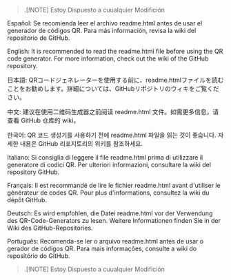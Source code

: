 > .[!NOTE]
> Estoy Dispuesto a cuualquier Modifición

Español: Se recomienda leer el archivo readme.html antes de usar el generador de códigos QR. Para más información, revisa la wiki del repositorio de GitHub.

English: It is recommended to read the readme.html file before using the QR code generator. For more information, check out the wiki of the GitHub repository.

日本語: QRコードジェネレーターを使用する前に、readme.htmlファイルを読むことをお勧めします。詳細については、GitHubリポジトリのウィキをご覧ください。

中文: 建议在使用二维码生成器之前阅读 readme.html 文件。如需更多信息，请查看 GitHub 仓库的 wiki。

한국어: QR 코드 생성기를 사용하기 전에 readme.html 파일을 읽는 것이 좋습니다. 자세한 내용은 GitHub 리포지토리의 위키를 참조하세요.

Italiano: Si consiglia di leggere il file readme.html prima di utilizzare il generatore di codici QR. Per ulteriori informazioni, consultare la wiki del repository GitHub.

Français: Il est recommandé de lire le fichier readme.html avant d'utiliser le générateur de codes QR. Pour plus d'informations, consultez la wiki du dépôt GitHub.

Deutsch: Es wird empfohlen, die Datei readme.html vor der Verwendung des QR-Code-Generators zu lesen. Weitere Informationen finden Sie in der Wiki des GitHub-Repositories.

Português: Recomenda-se ler o arquivo readme.html antes de usar o gerador de códigos QR. Para mais informações, consulte a wiki do repositório do GitHub.

> .[!NOTE]
> Estoy Dispuesto a cuualquier Modifición
